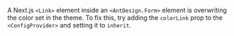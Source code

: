 A Next.js `<Link>` element inside an `<AntDesign.Form>` element is overwriting the color set in the theme. To fix this, try adding the `colorLink` prop to the `<ConfigProvider>` and setting it to `inherit`.
